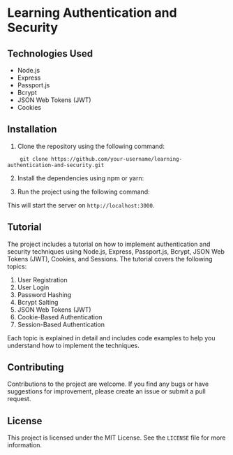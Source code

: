 # Learning Authentication and Security

## Technologies Used
- Node.js
- Express
- Passport.js
- Bcrypt
- JSON Web Tokens (JWT)
- Cookies

## Installation
1. Clone the repository using the following command:
```
    git clone https://github.com/your-username/learning-authentication-and-security.git
```

2. Install the dependencies using npm or yarn:

3. Run the project using the following command:

This will start the server on `http://localhost:3000`.


## Tutorial
The project includes a tutorial on how to implement authentication and security techniques using Node.js, Express, Passport.js, Bcrypt, JSON Web Tokens (JWT), Cookies, and Sessions. The tutorial covers the following topics:
1. User Registration
2. User Login
3. Password Hashing
4. Bcrypt Salting
5. JSON Web Tokens (JWT)
6. Cookie-Based Authentication
7. Session-Based Authentication

Each topic is explained in detail and includes code examples to help you understand how to implement the techniques.

## Contributing
Contributions to the project are welcome. If you find any bugs or have suggestions for improvement, please create an issue or submit a pull request.

## License
This project is licensed under the MIT License. See the `LICENSE` file for more information.
